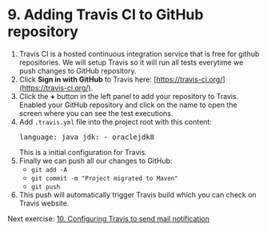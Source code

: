 # 9. Adding Travis CI to GitHub repository
1. Travis CI is a hosted continuous integration service that is free for github repositories. We will setup Travis so it will run all tests everytime we push changes to GitHub repository.
2. Click **Sign in with GitHub** to Travis here: [https://travis-ci.org/](https://travis-ci.org/).
3. Click the **+** button in the left panel to add your repository to Travis. Enabled your GitHub repository and click on the name to open the screen where you can see the test executions.
4. Add `.travis.yml` file into the project root with this content: <pre>language: java
	jdk:
      \- oraclejdk8
</pre> This is a initial configuration for Travis.
5. Finally we can push all our changes to GitHub:
	- `git add -A`
	- `git commit -m "Project migrated to Maven"`
	- `git push`
6. This push will automatically trigger Travis build which you can check on Travis website.

Next exercise: [10. Configuring Travis to send mail notification](https://github.com/jurajtoth/fei-buildtools-ci/tree/master/10.%20Configuring%20Travis%20to%20send%20mail%20notification)